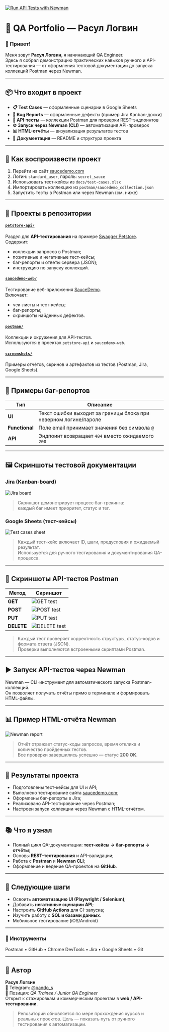 [![Run API Tests with Newman](https://github.com/LogvinQA/qa-portfolio-logvin/actions/workflows/newman.yml/badge.svg)](https://github.com/LogvinQA/qa-portfolio-logvin/actions/workflows/newman.yml)

# 🧠 QA Portfolio — Расул Логвин

### 👋 Привет!
Меня зовут **Расул Логвин**, я начинающий QA Engineer.  
Здесь я собрал демонстрацию практических навыков ручного и API-тестирования — от оформления тестовой документации до запуска коллекций Postman через Newman.

---

## 📦 Что входит в проект

- **📋 Test Cases** — оформленные сценарии в Google Sheets  
- **🐞 Bug Reports** — оформленные дефекты (пример Jira Kanban-доски)  
- **🔌 API-тесты** — коллекции Postman для проверки REST-эндпоинтов  
- **⚙️ Запуск через Newman (CLI)** — автоматизация API-проверок  
- **📊 HTML-отчёты** — визуализация результатов тестов  
- **🧾 Документация** — README и структура проекта

---

## 🚀 Как воспроизвести проект

1. Перейти на сайт [saucedemo.com](https://www.saucedemo.com)  
2. Логин: `standard_user`, пароль: `secret_sauce`  
3. Использовать тест-кейсы из `docs/test-cases.xlsx`  
4. Импортировать коллекцию из `postman/saucedemo_collection.json`  
5. Запустить тесты в Postman или через Newman (см. ниже)

---

## 📂 Проекты в репозитории

#### [**`petstore-api/`**](./petstore-api)
Раздел для **API-тестирования** на примере [Swagger Petstore](https://petstore.swagger.io/).  
Содержит:
- коллекции запросов в Postman;  
- позитивные и негативные тест-кейсы;  
- баг-репорты и ответы сервера (JSON);  
- инструкцию по запуску коллекций.

#### [**`saucedemo-web/`**](./saucedemo-web)
Тестирование веб-приложения [SauceDemo](https://www.saucedemo.com/).  
Включает:
- чек-листы и тест-кейсы;  
- баг-репорты;  
- скриншоты найденных дефектов.

#### [**`postman/`**](./postman)
Коллекции и окружения для API-тестов.  
Используются в проектах `petstore-api` и `saucedemo-web`.

#### [**`screenshots/`**](./screenshots)
Примеры отчётов, скринов и артефактов из тестов (Postman, Jira, Google Sheets).

---

## 🧩 Примеры баг-репортов

| Тип | Описание |
|-----|-----------|
| **UI** | Текст ошибки выходит за границы блока при неверном логине/пароле |
| **Functional** | Поле email принимает значения без символа `@` |
| **API** | Эндпоинт возвращает `404` вместо ожидаемого `200` |

---

## 🖼️ Скриншоты тестовой документации

### Jira (Kanban-board)
![Jira board](./screenshots/jira_board.png)

> Скриншот демонстрирует процесс баг-трекинга:  
> каждый баг имеет приоритет, статус и тег.

### Google Sheets (тест-кейсы)
![Test cases sheet](./screenshots/test_cases_sheet.png)

> Каждый тест-кейс включает ID, шаги, предусловия и ожидаемый результат.  
> Используется для ручного тестирования и документирования QA-процесса.

---

## 🔬 Скриншоты API-тестов Postman

| Метод | Скриншот |
|-------|-----------|
| **GET** | ![GET test](./screenshots/postman/get_test_1.png) |
| **POST** | ![POST test](./screenshots/postman/get_test_2.png) |
| **PUT** | ![PUT test](./screenshots/postman/get_test_3.png) |
| **DELETE** | ![DELETE test](./screenshots/postman/get_test_4.png) |

> Каждый тест проверяет корректность структуры, статус-кодов и формата ответа (JSON).  
> Проверки выполняются встроенными скриптами Postman.

---

## ▶️ Запуск API-тестов через Newman

Newman — CLI-инструмент для автоматического запуска Postman-коллекций.  
Он позволяет получать отчёты прямо в терминале и формировать HTML-файлы.

---

## 📊 Пример HTML-отчёта Newman

![Newman report](./screenshots/newman_report_example.png)

> Отчёт отражает статус-коды запросов, время отклика и количество пройденных тестов.  
> Все проверки завершились успешно — статус **200 OK**.

---

## 🎯 Результаты проекта

- Подготовлены тест-кейсы для UI и API;  
- Выполнено тестирование сайта [saucedemo.com](https://www.saucedemo.com);  
- Оформлены баг-репорты в Jira;  
- Реализовано API-тестирование через Postman;  
- Настроен запуск коллекции через Newman с HTML-отчётом.

---

## 📚 Что я узнал

- Полный цикл QA-документации: **тест-кейсы → баг-репорты → отчёты**;  
- Основы **REST-тестирования** и API-валидации;  
- Работа с **Postman** и **Newman CLI**;  
- Оформление и ведение QA-проектов на **GitHub**.

---

## 🔮 Следующие шаги

- Освоить **автоматизацию UI (Playwright / Selenium)**;  
- Добавить **негативные сценарии API**;  
- Настроить **GitHub Actions** для CI-запуска;  
- Изучить работу с **SQL и базами данных**.
- Мобильное тестирование (iOS/Android)
  
---

### 🧰 Инструменты

Postman • GitHub • Chrome DevTools • Jira • Google Sheets • Git  

---

## 👤 Автор

**Расул Логвин**  
📩 Telegram: [@pando_s](https://t.me/pando_s)  
💼 Позиция: *QA Trainee / Junior QA Engineer*  
Открыт к стажировкам и коммерческим проектам в **web / API-тестировании**.

> Репозиторий обновляется по мере прохождения курсов и реальных проектов.
> Цель — показать путь от ручного тестирования к автоматизации.
